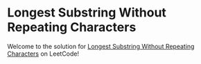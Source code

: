 # Longest Substring Without Repeating Characters

Welcome to the solution for [Longest Substring Without Repeating Characters](https://leetcode.com/problems/longest-substring-without-repeating-characters) on LeetCode!

